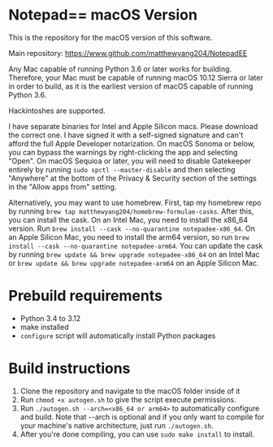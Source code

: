 # Notepad== macOS Version
This is the repository for the macOS version of this software.

Main repository: https://www.github.com/matthewyang204/NotepadEE

Any Mac capable of running Python 3.6 or later works for building. Therefore, your Mac must be capable of running macOS 10.12 Sierra or later in order to build, as it is the earliest version of macOS capable of running Python 3.6.

Hackintoshes are supported.

I have separate binaries for Intel and Apple Silicon macs. Please download the correct one. I have signed it with a self-signed signature and can't afford the full Apple Developer notarization. On macOS Sonoma or below, you can bypass the warnings by right-clicking the app and selecting "Open". On macOS Sequioa or later, you will need to disable Gatekeeper entirely by running `sudo spctl --master-disable` and then selecting "Anywhere" at the bottom of the Privacy & Security section of the settings in the "Allow apps from" setting.

Alternatively, you may want to use homebrew. First, tap my homebrew repo by running `brew tap matthewyang204/homebrew-formulae-casks`. After this, you can install the cask. On an Intel Mac, you need to install the x86_64 version. Run `brew install --cask --no-quarantine notepadee-x86_64`. On an Apple Silicon Mac, you need to install the arm64 version, so run `brew install --cask --no-quarantine notepadee-arm64`. You can update the cask by running `brew update && brew upgrade notepadee-x86_64` on an Intel Mac or `brew update && brew upgrade notepadee-arm64` on an Apple Silicon Mac.

# Prebuild requirements
- Python 3.4 to 3.12
- make installed
- `configure` script will automatically install Python packages

# Build instructions
1. Clone the repository and navigate to the macOS folder inside of it
2. Run `chmod +x autogen.sh` to give the script execute permissions.
3. Run `./autogen.sh --arch=<x86_64 or arm64>` to automatically configure and build. Note that --arch is optional and if you only want to compile for your machine's native architecture, just run `./autogen.sh`.
4. After you're done compiling, you can use `sudo make install` to install.
